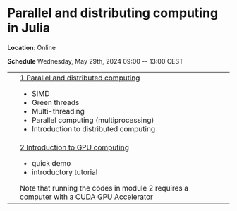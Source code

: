 
# Parallel and distributing computing in Julia


**Location**:
	Online

**Schedule**
        Wednesday, May 29th, 2024  09:00 -- 13:00 CEST


<table>
<tr><td></td><td><a href="1_ParallelDistributed/">1 Parallel and distributed computing</a><br>
<ul>
<li> SIMD
<li> Green threads
<li> Multi-threading
<li> Parallel computing (multiprocessing)
<li> Introduction to distributed computing
<ul>
</td><td>&nbsp;</td></tr>

<tr><td>&nbsp;</td><td><a href="2_GPU/">2 Introduction to GPU computing</a><br>
<ul>
<li>quick demo
<li>introductory tutorial
</ul>
Note that running the codes in module 2 requires a computer with a CUDA GPU Accelerator
</td><td>&nbsp;</td></tr>
</table>
